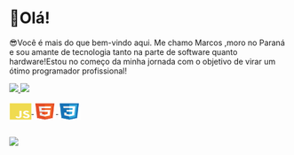 <div>
  <h1>👊Olá!</h1>
  <p>😎Você é mais do que bem-vindo aqui. Me chamo Marcos ,moro no Paraná e sou amante de tecnologia tanto na parte de software quanto hardware!Estou no começo da minha jornada com o objetivo de virar um ótimo programador profissional!</p>
  <a href="https://github.com/MarkoDev023">
  <img height="180em" src="https://github-readme-stats.vercel.app/api?username=MarkoDev023&show_icons=true&theme=neon&include_all_commits=true&count_private=true"/>
  <img height="180em" src="https://github-readme-stats.vercel.app/api/top-langs/?username=MarkoDev023&layout=compact&langs_count=6&theme=tokyonight"/>
</div>
<div style="display: inline_block"><br>
  <img align="center" alt="Js" height="30" width="40" src="https://raw.githubusercontent.com/devicons/devicon/master/icons/javascript/javascript-plain.svg">
  <img align="center" alt="HTML" height="30" width="40" src="https://raw.githubusercontent.com/devicons/devicon/master/icons/html5/html5-original.svg">
  <img align="center" alt="CSS" height="30" width="40" src="https://raw.githubusercontent.com/devicons/devicon/master/icons/css3/css3-original.svg">
</div>
 
 <br>
 
  
 
<div> 


  <a href = "mailto:marcossuzini@hotmail.com"><img src="https://img.shields.io/badge/-Gmail-%23333?style=for-the-badge&logo=gmail&logoColor=white" target="_blank"></a>
  > 
 

</div>
